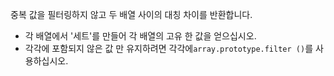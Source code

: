 중복 값을 필터링하지 않고 두 배열 사이의 대칭 차이를 반환합니다.

- 각 배열에서 '세트'를 만들어 각 배열의 고유 한 값을 얻으십시오.
- 각각에 포함되지 않은 값 만 유지하려면 각각에`array.prototype.filter ()`를 사용하십시오.